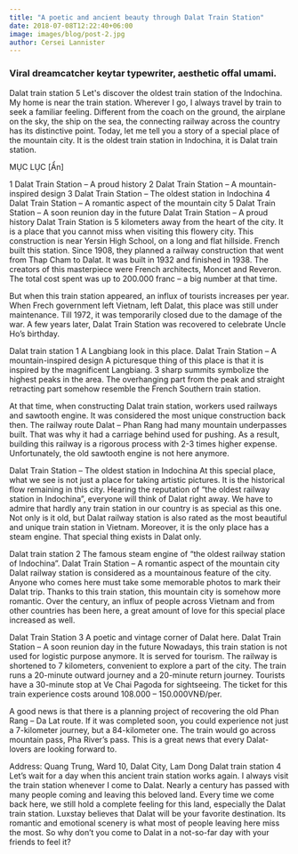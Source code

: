 ```yaml
---
title: "A poetic and ancient beauty through Dalat Train Station"
date: 2018-07-08T12:22:40+06:00
image: images/blog/post-2.jpg
author: Cersei Lannister
---
```


### Viral dreamcatcher keytar typewriter, aesthetic offal umami.

Dalat train station 5
Let's discover the oldest train station of the Indochina.
My home is near the train station. Wherever I go, I always travel by train to seek a familiar feeling. Different from the coach on the ground, the airplane on the sky, the ship on the sea, the connecting railway across the country has its distinctive point. Today, let me tell you a story of a special place of the mountain city. It is the oldest train station in Indochina, it is Dalat train station.

MỤC LỤC [Ẩn]

1 Dalat Train Station – A proud history
2 Dalat Train Station – A mountain-inspired design
3 Dalat Train Station – The oldest station in Indochina
4 Dalat Train Station – A romantic aspect of the mountain city
5 Dalat Train Station – A soon reunion day in the future
Dalat Train Station – A proud history
Dalat Train Station is 5 kilometers away from the heart of the city. It is a place that you cannot miss when visiting this flowery city. This construction is near Yersin High School, on a long and flat hillside. French built this station. Since 1908, they planned a railway construction that went from Thap Cham to Dalat. It was built in 1932 and finished in 1938. The creators of this masterpiece were French architects, Moncet and Reveron. The total cost spent was up to 200.000 franc – a big number at that time.

But when this train station appeared, an influx of tourists increases per year. When Frech government left Vietnam, left Dalat, this place was still under maintenance. Till 1972, it was temporarily closed due to the damage of the war. A few years later, Dalat Train Station was recovered to celebrate Uncle Ho’s birthday.

Dalat train station 1
A Langbiang look in this place.
Dalat Train Station – A mountain-inspired design
A picturesque thing of this place is that it is inspired by the magnificent Langbiang. 3 sharp summits symbolize the highest peaks in the area. The overhanging part from the peak and straight retracting part somehow resemble the French Southern train station.

At that time, when constructing Dalat train station, workers used railways and sawtooth engine. It was considered the most unique construction back then. The railway route Dalat – Phan Rang had many mountain underpasses built. That was why it had a carriage behind used for pushing. As a result, building this railway is a rigorous process with 2-3 times higher expense. Unfortunately, the old sawtooth engine is not here anymore.

Dalat Train Station – The oldest station in Indochina
At this special place, what we see is not just a place for taking artistic pictures. It is the historical flow remaining in this city. Hearing the reputation of “the oldest railway station in Indochina”, everyone will think of Dalat right away. We have to admire that hardly any train station in our country is as special as this one. Not only is it old, but Dalat railway station is also rated as the most beautiful and unique train station in Vietnam. Moreover, it is the only place has a steam engine. That special thing exists in Dalat only.

Dalat train station 2
The famous steam engine of “the oldest railway station of Indochina”.
Dalat Train Station – A romantic aspect of the mountain city
Dalat railway station is considered as a mountainous feature of the city. Anyone who comes here must take some memorable photos to mark their Dalat trip. Thanks to this train station, this mountain city is somehow more romantic. Over the century, an influx of people across Vietnam and from other countries has been here, a great amount of love for this special place increased as well.

Dalat Train Station 3
A poetic and vintage corner of Dalat here.
Dalat Train Station – A soon reunion day in the future
Nowadays, this train station is not used for logistic purpose anymore. It is served for tourism. The railway is shortened to 7 kilometers, convenient to explore a part of the city. The train runs a 20-minute outward journey and a 20-minute return journey. Tourists have a 30-minute stop at Ve Chai Pagoda for sightseeing. The ticket for this train experience costs around 108.000 – 150.000VNĐ/per.

A good news is that there is a planning project of recovering the old Phan Rang – Da Lat route. If it was completed soon, you could experience not just a 7-kilometer journey, but a 84-kilometer one. The train would go across mountain pass, Pha River’s pass. This is a great news that every Dalat-lovers are looking forward to.

Address: Quang Trung, Ward 10, Dalat City, Lam Dong
Dalat train station 4
Let’s wait for a day when this ancient train station works again.
I always visit the train station whenever I come to Dalat. Nearly a century has passed with many people coming and leaving this beloved land. Every time we come back here, we still hold a complete feeling for this land, especially the Dalat train station. Luxstay believes that Dalat will be your favorite destination. Its romantic and emotional scenery is what most of people leaving here miss the most. So why don’t you come to Dalat in a not-so-far day with your friends to feel it?